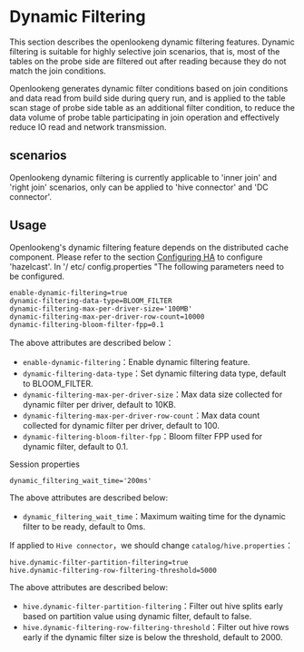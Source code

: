 # Dynamic Filtering
This section describes the openlookeng dynamic filtering features. Dynamic filtering is suitable for highly selective join scenarios, that is, most of the tables on the probe side are filtered out after reading because they do not match the join conditions.

Openlookeng generates dynamic filter conditions based on join conditions and data read from build side during query run, and is applied to the table scan stage of probe side table as an additional filter condition, to reduce the data volume of probe table participating in join operation and effectively reduce IO read and network transmission.

## scenarios
Openlookeng dynamic filtering is currently applicable to 'inner join' and 'right join' scenarios, only can be applied to 'hive connector' and 'DC connector'.

## Usage
Openlookeng's dynamic filtering feature depends on the distributed cache component. Please refer to the section [Configuring HA](../installation/deployment-ha.html) to configure 'hazelcast'.
In '/ etc/ config.properties "The following parameters need to be configured.

``` properties
enable-dynamic-filtering=true
dynamic-filtering-data-type=BLOOM_FILTER
dynamic-filtering-max-per-driver-size='100MB'
dynamic-filtering-max-per-driver-row-count=10000
dynamic-filtering-bloom-filter-fpp=0.1
```

The above attributes are described below：

- `enable-dynamic-filtering`：Enable dynamic filtering feature.
- `dynamic-filtering-data-type`：Set dynamic filtering data type, default to BLOOM_FILTER.
- `dynamic-filtering-max-per-driver-size`：Max data size collected for dynamic filter per driver, default to 10KB.
- `dynamic-filtering-max-per-driver-row-count`：Max data count collected for dynamic filter per driver, default to 100.
- `dynamic-filtering-bloom-filter-fpp`：Bloom filter FPP used for dynamic filter, default to 0.1.

Session properties
``` properties
dynamic_filtering_wait_time='200ms'
```

The above attributes are described below:
- `dynamic_filtering_wait_time`：Maximum waiting time for the dynamic filter to be ready, default to 0ms.

If applied to `Hive connector`，we should change `catalog/hive.properties`：
``` properties
hive.dynamic-filter-partition-filtering=true
hive.dynamic-filtering-row-filtering-threshold=5000
```

The above attributes are described below:
- `hive.dynamic-filter-partition-filtering`：Filter out hive splits early based on partition value using dynamic filter, default to false.
- `hive.dynamic-filtering-row-filtering-threshold`：Filter out hive rows early if the dynamic filter size is below the threshold, default to 2000.


